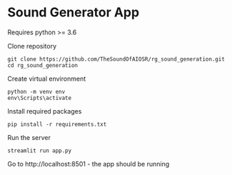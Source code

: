 # Sound Generator App

Requires python >= 3.6

Clone repository

```
git clone https://github.com/TheSoundOfAIOSR/rg_sound_generation.git
cd rg_sound_generation
```

Create virtual environment

```
python -m venv env
env\Scripts\activate
```

Install required packages

`pip install -r requirements.txt`

Run the server

`streamlit run app.py`

Go to http://localhost:8501 - the app should be running
